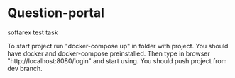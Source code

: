 # Question-portal
softarex test task

To start project run "docker-compose up" in folder with project. You should have docker and docker-compose preinstalled.
Then type in browser "http://localhost:8080/login" and start using. You should push project from dev branch.
